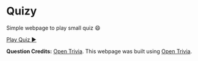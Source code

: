 # Quizy
Simple webpage to play small quiz :smile:

[Play Quiz :arrow_forward:](https://vinitdantkale.github.io/Quizy/)

**Question Credits:**  [Open Trivia](https://opentdb.com/). 
This webpage was built using [Open Trivia](https://opentdb.com/).
